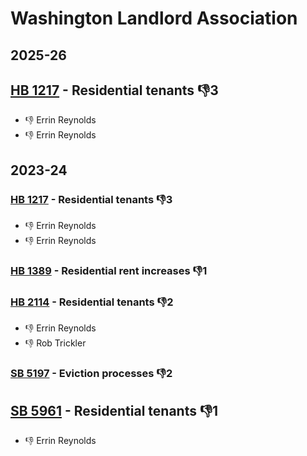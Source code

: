 # Washington Landlord Association
## 2025-26

## [HB 1217](/bill/2025-26/hb/1217/) - Residential tenants  👎3 
* 👎 Errin Reynolds
* 👎 Errin Reynolds

## 2023-24

### [HB 1217](/bill/2023-24/hb/1217/) - Residential tenants  👎3 
* 👎 Errin Reynolds
* 👎 Errin Reynolds

### [HB 1389](/bill/2023-24/hb/1389/) - Residential rent increases  👎1 

### [HB 2114](/bill/2023-24/hb/2114/) - Residential tenants  👎2 
* 👎 Errin Reynolds
* 👎 Rob Trickler

### [SB 5197](/bill/2023-24/sb/5197/) - Eviction processes  👎2 

## [SB 5961](/bill/2023-24/sb/5961/) - Residential tenants  👎1 
* 👎 Errin Reynolds
